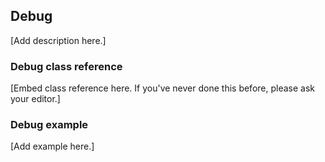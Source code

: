 ## Debug

[Add description here.]

### Debug class reference

[Embed class reference here. If you've never done this before, please ask your editor.]

### Debug example

[Add example here.]
